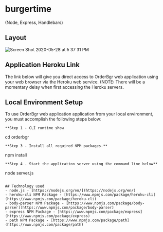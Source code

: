 # burgertime
 (Node, Express, Handlebars)

 ## Layout
![Screen Shot 2020-05-28 at 5 37 31 PM](https://user-images.githubusercontent.com/55516592/83204812-fb3bcf80-a109-11ea-8286-af90efe0ad9f.png)

## Application Heroku Link
The link below will give you direct access to OrderBgr web application using your web browser via the Heroku web service. (NOTE: There will be a momentary delay when first accessing the Heroku servers.


## Local Environment Setup
To use OrderBgr web application application from your local environment, you must accomplish the following steps below:


```
**Step 1 - CLI runtime show
```
cd orderbgr
```
**Step 3 - Install all required NPM packages.**
```
npm install
```
**Step 4 - Start the application server using the command line below**
```
node server.js
```

## Technology used
- node.js - [https://nodejs.org/en/](https://nodejs.org/en/)
- heroku-cli NPM Package - [https://www.npmjs.com/package/heroku-cli](https://www.npmjs.com/package/heroku-cli)
- body-parser NPM Package - [https://www.npmjs.com/package/body-parser](https://www.npmjs.com/package/body-parser)
- express NPM Package - [https://www.npmjs.com/package/express](https://www.npmjs.com/package/express)
- path NPM Package - [https://www.npmjs.com/package/path](https://www.npmjs.com/package/path)








